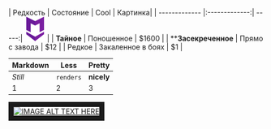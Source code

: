 

| Редкость        | Состояние           | Cool  | Картинка|
| ------------- |:-------------:| -----:|![alt text](https://github.com/adam-p/markdown-here/raw/master/src/common/images/icon48.png "Logo Title Text 1")|
|    **Тайное**  | Поношенное | $1600 |
| ****Засекреченное**      | Прямо с завода      |   $12 |
| Редкое | Закаленное в боях     |    $1 |

Markdown | Less | Pretty
--- | --- | ---
*Still* | `renders` | **nicely**
1 | 2 | 3


<a href="http://www.youtube.com/watch?feature=player_embedded&v=0bElgWvTL0kE
" target="_blank"><img src="https://cdn.igromania.ru/mnt/news/1/1/8/c/6/4/76440/2319247c3a83e329_848xH.jpg" 
alt="IMAGE ALT TEXT HERE" width="240" height="180" border="10" /></a>